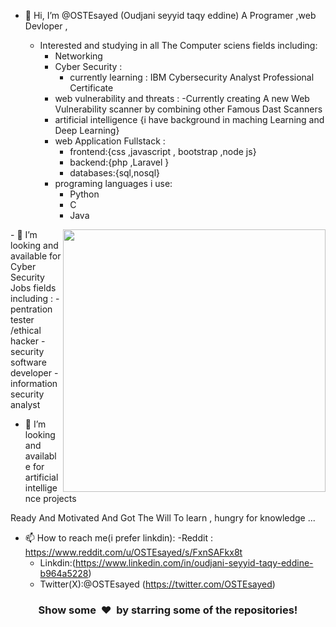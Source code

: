 - 👋 Hi, I’m @OSTEsayed (Oudjani seyyid taqy eddine) A Programer ,web Devloper ,
  
  - Interested and studying in all The Computer sciens fields including:
    - Networking 
    - Cyber Security :
      - currently learning : IBM Cybersecurity Analyst Professional Certificate
    - web vulnerability and threats :
      -Currently creating A new Web Vulnerability scanner by combining other Famous Dast Scanners  
    - artificial intelligence {i have background in maching Learning and Deep Learning}
    - web Application Fullstack :
      - frontend:{css ,javascript , bootstrap ,node js}
      - backend:{php ,Laravel }
      - databases:{sql,nosql}
    - programing languages i use:
      - Python
      - C
      - Java

 <a href="https://github.com/anuraghazra/github-readme-stats" title="Go to Source">
      <img align="right" width=420 height="auto" src="https://github-readme-stats.vercel.app/api?username=OSTEsayed&show_icons=true&theme=dark&border_color=61dafb&hide_border=true&include_all_commits=true" />
    </a>
- 👀 I’m looking and available for Cyber Security Jobs fields including :
  - pentration tester /ethical hacker 
  - security software developer
  - information security analyst 

- 👀 I’m looking and available for artificial intelligence projects

Ready And Motivated And Got The Will To learn , hungry for knowledge ...

- 📫 How to reach me(i prefer linkdin):
  -Reddit : https://www.reddit.com/u/OSTEsayed/s/FxnSAFkx8t
  - Linkdin:(https://www.linkedin.com/in/oudjani-seyyid-taqy-eddine-b964a5228)
  - Twitter(X):@OSTEsayed (https://twitter.com/OSTEsayed)
<div align="center">
    <h3 align="center">Show some &nbsp;❤️&nbsp; by starring some of the repositories!</h3>
</div>
<!---
OSTEsayed/OSTEsayed is a ✨ special ✨ repository because its `README.md` (this file) appears on your GitHub profile.
You can click the Preview link to take a look at your changes.
--->
